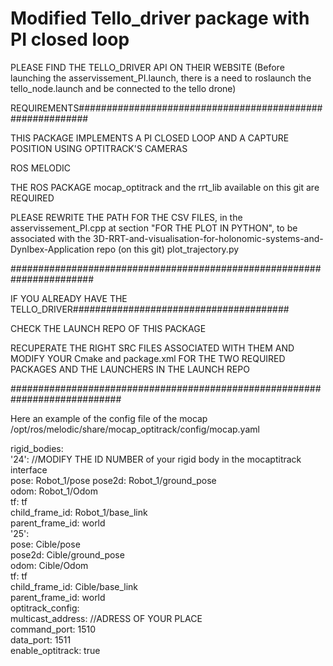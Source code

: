 # Modified Tello_driver package with PI closed loop

PLEASE FIND THE TELLO_DRIVER API ON THEIR WEBSITE
(Before launching the asservissement_PI.launch, there is a need to roslaunch the tello_node.launch and be connected to the tello drone)

REQUIREMENTS##########################################################

THIS PACKAGE IMPLEMENTS A PI CLOSED LOOP AND A CAPTURE POSITION USING OPTITRACK'S CAMERAS

ROS MELODIC

THE ROS PACKAGE mocap_optitrack and the rrt_lib available on this git are REQUIRED

PLEASE REWRITE THE PATH FOR THE CSV FILES, in the asservissement_PI.cpp at section "FOR THE PLOT IN PYTHON", to be associated with the 3D-RRT-and-visualisation-for-holonomic-systems-and-DynIbex-Application repo (on this git) plot_trajectory.py

#######################################################################


IF YOU ALREADY HAVE THE TELLO_DRIVER#######################################

CHECK THE LAUNCH REPO OF THIS PACKAGE 

RECUPERATE THE RIGHT SRC FILES ASSOCIATED WITH THEM AND MODIFY YOUR Cmake and package.xml FOR THE TWO REQUIRED PACKAGES AND THE LAUNCHERS IN THE LAUNCH REPO

############################################################################

Here an example of the config file of the mocap 
/opt/ros/melodic/share/mocap_optitrack/config/mocap.yaml 


rigid_bodies:  
    '24':                                                           //MODIFY THE ID NUMBER of your rigid body in the mocaptitrack interface  
        pose: Robot_1/pose
        pose2d: Robot_1/ground_pose  
        odom: Robot_1/Odom  
        tf: tf  
        child_frame_id: Robot_1/base_link  
        parent_frame_id: world  
    '25':  
        pose: Cible/pose  
        pose2d: Cible/ground_pose  
        odom: Cible/Odom  
        tf: tf  
        child_frame_id: Cible/base_link  
        parent_frame_id: world  
optitrack_config:  
        multicast_address:                                            //ADRESS OF YOUR PLACE  
        command_port: 1510  
        data_port: 1511  
        enable_optitrack: true  
